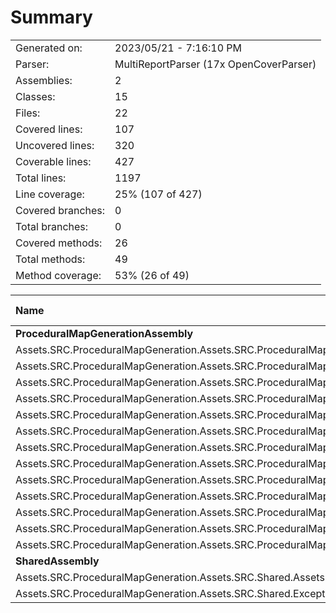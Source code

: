 ﻿# Summary
|||
|:---|:---|
| Generated on: | 2023/05/21 - 7:16:10 PM |
| Parser: | MultiReportParser (17x OpenCoverParser) |
| Assemblies: | 2 |
| Classes: | 15 |
| Files: | 22 |
| Covered lines: | 107 |
| Uncovered lines: | 320 |
| Coverable lines: | 427 |
| Total lines: | 1197 |
| Line coverage: | 25% (107 of 427) |
| Covered branches: | 0 |
| Total branches: | 0 |
| Covered methods: | 26 |
| Total methods: | 49 |
| Method coverage: | 53% (26 of 49) |

|**Name**|**Covered**|**Uncovered**|**Coverable**|**Total**|**Line coverage**|**Covered**|**Total**|**Branch coverage**|**Covered**|**Total**|**Method coverage**|
|:---|---:|---:|---:|---:|---:|---:|---:|---:|---:|---:|---:|
|**ProceduralMapGenerationAssembly**|**107**|**317**|**424**|**1175**|**25.2%**|**0**|**0**|****|**26**|**47**|**55.3%**|
|Assets.SRC.ProceduralMapGeneration.Assets.SRC.ProceduralMapGeneration.Assets.SRC.ProceduralMapGeneration.PathFinding.NewPathFinding|7|114|121|358|5.7%|0|0||2|7|28.5%|
|Assets.SRC.ProceduralMapGeneration.Assets.SRC.ProceduralMapGeneration.Assets.SRC.ProceduralMapGeneration.PathFinding.PathMapBuilder|0|38|38|64|0%|0|0||0|2|0%|
|Assets.SRC.ProceduralMapGeneration.Assets.SRC.ProceduralMapGeneration.Noise.PerlinNoiseGenerator|13|0|13|29|100%|0|0||1|1|100%|
|Assets.SRC.ProceduralMapGeneration.Assets.SRC.ProceduralMapGeneration.ScriptableObjects.DirectionalTilesScriptableObject|3|0|3|146|100%|0|0||1|1|100%|
|Assets.SRC.ProceduralMapGeneration.Assets.SRC.ProceduralMapGeneration.Structs.DirectionIDStruct|6|0|6|12|100%|0|0||12|12|100%|
|Assets.SRC.ProceduralMapGeneration.Assets.SRC.ProceduralMapGeneration.Structs.MapBuilderStruct|3|0|3|12|100%|0|0||6|6|100%|
|Assets.SRC.ProceduralMapGeneration.Assets.SRC.ProceduralMapGeneration.Utilities.ChunkHandler|66|6|72|149|91.6%|0|0||3|3|100%|
|Assets.SRC.ProceduralMapGeneration.Assets.SRC.ProceduralMapGeneration.Utilities.GameObjectCreation|0|18|18|56|0%|0|0||0|3|0%|
|Assets.SRC.ProceduralMapGeneration.Assets.SRC.ProceduralMapGeneration.Utilities.GenericUtilities|9|0|9|36|100%|0|0||1|1|100%|
|Assets.SRC.ProceduralMapGeneration.Assets.SRC.ProceduralMapGeneration.Utilities.GridCreate|0|51|51|113|0%|0|0||0|4|0%|
|Assets.SRC.ProceduralMapGeneration.Assets.SRC.ProceduralMapGeneration.Utilities.MapBuilder|0|11|11|43|0%|0|0||0|3|0%|
|Assets.SRC.ProceduralMapGeneration.Assets.SRC.ProceduralMapGeneration.Utilities.MapHandler|0|67|67|122|0%|0|0||0|3|0%|
|Assets.SRC.ProceduralMapGeneration.Assets.SRC.ProceduralMapGeneration.Utilities.PopulateTilePositions|0|12|12|35|0%|0|0||0|1|0%|
|**SharedAssembly**|**0**|**3**|**3**|**22**|**0%**|**0**|**0**|****|**0**|**2**|**0%**|
|Assets.SRC.ProceduralMapGeneration.Assets.SRC.Shared.Assets.SRC.Shared.Utilities.VectorMath|0|1|1|9|0%|0|0||0|1|0%|
|Assets.SRC.ProceduralMapGeneration.Assets.SRC.Shared.Exceptions.CustomExceptions|0|2|2|13|0%|0|0||0|1|0%|
